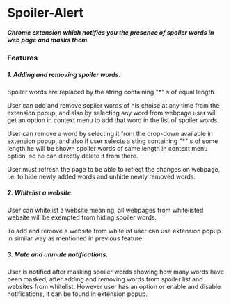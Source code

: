 # Spoiler-Alert
##### Chrome extension which notifies you the presence of spoiler words in web page and masks them.

### Features
##### 1. Adding and removing spoiler words.
Spoiler words are replaced by the string containing "*" s of equal length.

User can add and remove sopiler words of his choise at any time from the extension popup, and also by selecting any word from webpage user will get
an option in context menu to add that word in the list of spoiler words.

User can remove a word by selecting it from the drop-down available in extension popup, and also if user selects a sting containing "*" s of some length 
he will be shown spoiler words of same length in context menu option, so he can directly delete it from there.

User must refresh the page to be able to reflect the changes on webpage, i.e. to hide newly added words and unhide newly removed words.

##### 2. Whitelist a website.
User can whitelist a website meaning, all webpages from whitelisted website will be exempted from hiding spoiler words.

To add and remove a website from whitelist user can use extension popup in similar way as mentioned in previous feature.

##### 3. Mute and unmute notifications.
User is notified after masking spoiler words showing how many words have been masked, after adding and removing words from spoiler list and websites from 
whitelist. However user has an option or enable and disable notifications, it can be found in extension popup.
